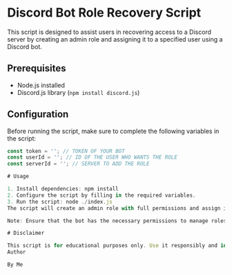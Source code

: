 # Discord Bot Role Recovery Script

This script is designed to assist users in recovering access to a Discord server by creating an admin role and assigning it to a specified user using a Discord bot.

## Prerequisites

- Node.js installed
- Discord.js library (`npm install discord.js`)

## Configuration

Before running the script, make sure to complete the following variables in the script:

```javascript
const token = ''; // TOKEN OF YOUR BOT
const userId = ''; // ID OF THE USER WHO WANTS THE ROLE
const serverId = ''; // SERVER TO ADD THE ROLE

# Usage

1. Install dependencies: npm install
2. Configure the script by filling in the required variables.
3. Run the script: node ./index.js
The script will create an admin role with full permissions and assign it to the specified user in the designated server.

Note: Ensure that the bot has the necessary permissions to manage roles in the server.

# Disclaimer

This script is for educational purposes only. Use it responsibly and in compliance with Discord's Terms of Service and Developer Terms.
Author

By Me
